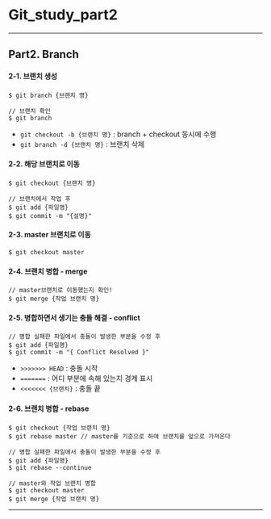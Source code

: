 # Git_study_part2

-----------
## Part2. Branch

#### 2-1. 브랜치 생성
```
$ git branch {브랜치 명}

// 브랜치 확인
$ git branch
```
 - `git checkout -b {브랜치 명}` : branch + checkout 동시에 수행
 - `git branch -d {브랜치 명}` : 브랜치 삭제

#### 2-2. 해당 브랜치로 이동
```
$ git checkout {브랜치 명}

// 브랜치에서 작업 후
$ git add {파일명}
$ git commit -m "{설명}"
```

#### 2-3. master 브랜치로 이동
```
$ git checkout master
```

#### 2-4. 브랜치 병합 - merge
```
// master브랜치로 이동했는지 확인!
$ git merge {작업 브랜치 명}
```

#### 2-5. 병합하면서 생기는 충돌 해결 - conflict
```
// 병합 실패한 파일에서 충돌이 발생한 부분을 수정 후
$ git add {파일명}
$ git commit -m "{ Conflict Resolved }"
```
 - `>>>>>>> HEAD` : 충돌 시작
 - `=======` : 어디 부분에 속해 있는지 경계 표시
 - `<<<<<<< {브랜치}` : 충돌 끝

#### 2-6. 브랜치 병합 - rebase
```
$ git checkout {작업 브랜치 명}
$ git rebase master // master를 기준으로 하여 브랜치를 앞으로 가져온다

// 병합 실패한 파일에서 충돌이 발생한 부분을 수정 후
$ git add {파일명}
$ git rebase --continue

// master와 작업 브랜치 병합
$ git checkout master
$ git merge {작업 브랜치 명}
```
-----------